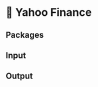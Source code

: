 :seedling: Yahoo Finance
===========================


Packages
--------------


Input
-----------


Output
-------------------
